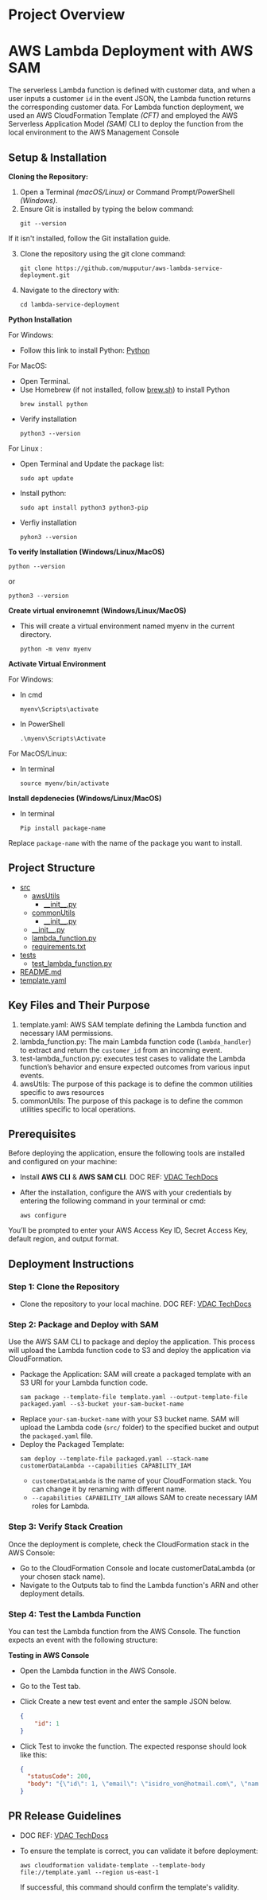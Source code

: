 # Project Overview 

# AWS Lambda Deployment with AWS SAM
  The serverless Lambda function is defined with customer data, and when a user inputs a customer `id` in the event JSON, the Lambda function returns the corresponding customer data. For Lambda function deployment, we used an AWS CloudFormation Template *(CFT)* and employed the AWS Serverless Application Model *(SAM)* CLI to deploy the function from the local environment to the AWS Management Console

## Setup & Installation 
**Cloning the Repository:**
1. Open a Terminal *(macOS/Linux)* or Command Prompt/PowerShell *(Windows)*.
2. Ensure Git is installed by typing the below command:
    ```
    git --version
    ```
If it isn't installed, follow the Git installation guide.

3. Clone the repository using the git clone command:
    ```
    git clone https://github.com/mupputur/aws-lambda-service-deployment.git
    ```
4. Navigate to the directory with:
    ```
    cd lambda-service-deployment
    ```
**Python Installation**

For Windows: 
- Follow this link to install Python: [Python](https://www.python.org/)

For MacOS:
- Open Terminal.
- Use Homebrew (if not installed, follow [brew.sh](https://brew.sh/)) to install Python
  ```
  brew install python
  ```
- Verify installation 
  ```
  python3 --version
  ```

For Linux : 
- Open Terminal and Update the package list:
  ```
  sudo apt update
  ```
- Install python: 
  ```
  sudo apt install python3 python3-pip
  ```
- Verfiy installation 
  ```
  pyhon3 --version
  ```

**To verify Installation (Windows/Linux/MacOS)**
```
python --version 
```
or 
```
python3 --version
```
**Create virtual environemnt (Windows/Linux/MacOS)**
- This will create a virtual environment named myenv in the current directory.
  ```
  python -m venv myenv
  ```

**Activate Virtual Environment** 

For Windows:
- In cmd 
  ```
  myenv\Scripts\activate
  ```
- In PowerShell 
  ```
  .\myenv\Scripts\Activate
  ```
For MacOS/Linux:
- In terminal 
  ```
  source myenv/bin/activate
  ```

**Install depdenecies (Windows/Linux/MacOS)** 
- In terminal 
  ```
  Pip install package-name
  ``` 
Replace `package-name` with the name of the package you want to install.

## Project Structure

 * [src](./src)
   * [awsUtils](./src/awsUtils)
      * [\_\_init_\_\.py](./src/awsUtils/__init__.py)
   * [commonUtils](./src/commonUtils/__init__.py)
      * [\_\_init_\_\.py](./src/commonUtils/__init__.py)
   * [\_\_init_\_\.py](./src/__init__.py)
   * [lambda_function.py](./src/lambda_function.py)
   * [requirements.txt](./src/requirements.txt)
 * [tests](./tests)
   * [test_lambda_function.py](./tests/test_lambda_function.py)
 * [README.md](./README.md)
 * [template.yaml](./template.yaml)

## Key Files and Their Purpose
1. template.yaml: AWS SAM template defining the Lambda function and necessary IAM permissions.
2. lambda_function.py: The main Lambda function code (`lambda_handler`) to extract and return the `customer_id` from an incoming event.
3. test-lambda_function.py: executes test cases to validate the Lambda function’s behavior and ensure expected outcomes from various input events.
4. awsUtils: The purpose of this package is to define the common utilities specific to aws resources 
5. commonUtils: The purpose of this package is to define the common utilities specific to local operations. 

## Prerequisites
Before deploying the application, ensure the following tools are installed and configured on your machine:

- Install **AWS CLI** & **AWS SAM CLI**. DOC REF: [VDAC TechDocs](https://docs.google.com/document/d/1aGymLtfXVnkxhYE_7wasWwSuBNwAwBy8/edit?usp=sharing&ouid=106368174545171611925&rtpof=true&sd=true)
- After the installation, configure the AWS with your credentials by entering the following command in your terminal or cmd:

  ```
  aws configure
  ```
You’ll be prompted to enter your AWS Access Key ID, Secret Access Key, default region, and output format.

## Deployment Instructions
### Step 1: Clone the Repository
- Clone the repository to your local machine.
DOC REF: [VDAC TechDocs](https://docs.google.com/document/d/1T3Z-dE1C1Qa3MZDvagxDn8Vm-6tbWaZCMO_SnkVzALo/edit?usp=sharing)
### Step 2: Package and Deploy with SAM
Use the AWS SAM CLI to package and deploy the application. This process will upload the Lambda function code to S3 and deploy the application via CloudFormation.
- Package the Application: SAM will create a packaged template with an S3 URI for your Lambda function code.
  ```
  sam package --template-file template.yaml --output-template-file packaged.yaml --s3-bucket your-sam-bucket-name
  ```
- Replace `your-sam-bucket-name` with your S3 bucket name. SAM will upload the Lambda code (`src/` folder) to the specified bucket and output the `packaged.yaml` file.
- Deploy the Packaged Template:
  ```
  sam deploy --template-file packaged.yaml --stack-name customerDataLambda --capabilities CAPABILITY_IAM
  ```
  - `customerDataLambda` is the name of your CloudFormation stack. You can change it by renaming with different name.
  - `--capabilities CAPABILITY_IAM` allows SAM to create necessary IAM roles for Lambda.

### Step 3: Verify Stack Creation
Once the deployment is complete, check the CloudFormation stack in the AWS Console:
- Go to the CloudFormation Console and locate customerDataLambda (or your chosen stack name).
- Navigate to the Outputs tab to find the Lambda function's ARN and other deployment details.

### Step 4: Test the Lambda Function 
You can test the Lambda function from the AWS Console. The function expects an event with the following structure:

**Testing in AWS Console**
- Open the Lambda function in the AWS Console.
- Go to the Test tab.
- Click Create a new test event and enter the sample JSON below.
  ```JSON
  {
      "id": 1
  }
  ```
- Click Test to invoke the function.
The expected response should look like this:

  ```JSON
  {
    "statusCode": 200,
    "body": "{\"id\": 1, \"email\": \"isidro_von@hotmail.com\", \"name\": \"Torrey Veum\", \"company\": \"Hilll, Mayert and Wolf\"}"
  }
  ```
## PR Release Guidelines 
- DOC REF: [VDAC TechDocs](https://docs.google.com/document/d/1sVLKaCtT399pW7XGwI5HSrOWQ-DqruK3F7rmcV87MY0/edit?usp=sharing)

- To ensure the template is correct, you can validate it before deployment:
  ```
  aws cloudformation validate-template --template-body file://template.yaml --region us-east-1
  ```
  If successful, this command should confirm the template's validity.